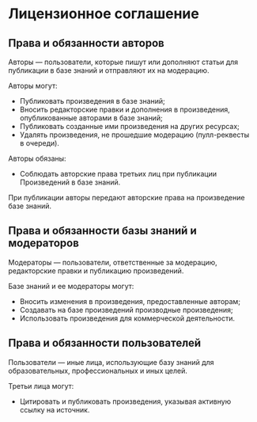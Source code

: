 # Лицензионное соглашение

## Права и обязанности авторов

Авторы — пользователи, которые пишут или дополняют статьи для публикации в базе знаний и отправляют их на модерацию.

Авторы могут:
  * Публиковать произведения в базе знаний;
  * Вносить редакторские правки и дополнения в произведения, опубликованные авторами в базе знаний;
  * Публиковать созданные ими произведения на других ресурсах;
  * Удалять произведения, не прошедшие модерацию (пулл-реквесты в очереди).

Авторы обязаны:
  * Соблюдать авторские права третьих лиц при публикации Произведений в базе знаний.

При публикации авторы передают авторские права на произведение базе знаний.

## Права и обязанности базы знаний и модераторов

Модераторы — пользователи, ответственные за модерацию, редакторские правки и публикацию произведений.

Базе знаний и ее модераторы могут:
  * Вносить изменения в произведения, предоставленные авторам;
  * Создавать на базе произведений производные произведения;
  * Использовать произведения для коммерческой деятельности.

## Права и обязанности пользователей

Пользователи — иные лица, использующие базу знаний для образовательных, профессиональных и иных целей.

Третьи лица могут:
  * Цитировать и публиковать произведения, указывая активную ссылку на источник.
